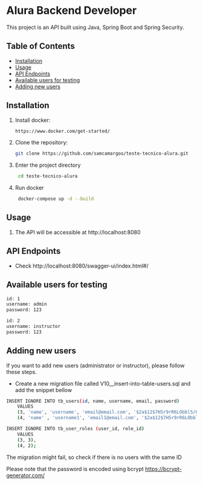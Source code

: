 # Alura Backend Developer

This project is an API built using Java, Spring Boot and Spring Security.

## Table of Contents
- [Installation](#installation)
- [Usage](#usage)
- [API Endpoints](#api-endpoints)
- [Available users for testing](#available-users-for-testing)
- [Adding new users](#adding-new-users)

## Installation
1. Install docker:
    ```bash
    https://www.docker.com/get-started/
    ```

2. Clone the repository:
    ```bash
    git clone https://github.com/samcamargoo/teste-tecnico-alura.git
    ```

3. Enter the project directory
   ```bash
    cd teste-tecnico-alura
    ```

3. Run docker
   ```bash
    docker-compose up -d --build
    ```    

## Usage
1. The API will be accessible at http://localhost:8080

## API Endpoints
- Check http://localhost:8080/swagger-ui/index.html#/

## Available users for testing
```bash
id: 1
username: admin
password: 123

id: 2
username: instructor
password: 123
```

## Adding new users
If you want to add new users (administrator or instructor), please follow these steps.
- Create a new migration file called V10__insert-into-table-users.sql and add the snippet bellow
```bash
INSERT IGNORE INTO tb_users(id, name, username, email, password)
    VALUES
    (3, 'name', 'username', 'email@email.com', '$2a$12$7H5r9rR6LObbl5/QRjvbbufJLjL9fX1/DCQzYz1IRfUn/3iB1PpJa'),
    (4, 'name' , 'username1', 'email1@email.com', '$2a$12$7H5r9rR6LObbl5/QRjvbbufJLjL9fX1/DCQzYz1IRfUn/3iB1PpJa');

INSERT IGNORE INTO tb_user_roles (user_id, role_id)
    VALUES
    (3, 3),
    (4, 2);
```
The migration might fail, so check if there is no users with the same ID

Please note that the password is encoded using bcrypt https://bcrypt-generator.com/

